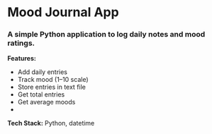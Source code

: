<h1>Mood Journal App</h1>
<h3> A simple Python application to log daily notes and mood ratings.</h3>
<p><b>Features:</b></p>
<ul>
<li>Add daily entries</li>
<li>Track mood (1–10 scale)</li>
<li>Store entries in text file</li>
<li>Get total entries</li>
<li>Get average moods</li>
<li></li>
</ul>
<p><b>Tech Stack:</b> Python, datetime</p>

